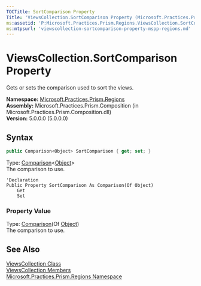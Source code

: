 ```yaml
---
TOCTitle: SortComparison Property
Title: 'ViewsCollection.SortComparison Property (Microsoft.Practices.Prism.Regions)'
ms:assetid: 'P:Microsoft.Practices.Prism.Regions.ViewsCollection.SortComparison'
ms:mtpsurl: 'viewscollection-sortcomparison-property-mspp-regions.md'
---
```


# ViewsCollection.SortComparison Property

Gets or sets the comparison used to sort the views.

**Namespace:** [Microsoft.Practices.Prism.Regions](/patterns-practices/reference/mspp-regions-namespace)  
**Assembly:** Microsoft.Practices.Prism.Composition (in Microsoft.Practices.Prism.Composition.dll)  
**Version:** 5.0.0.0 (5.0.0.0)

## Syntax

```C#
public Comparison<Object> SortComparison { get; set; }
```

Type: [Comparison](http://msdn.microsoft.com/en-us/library/tfakywbh)&lt;[Object](http://msdn.microsoft.com/en-us/library/e5kfa45b)&gt;   
The comparison to use.

```VB
'Declaration
Public Property SortComparison As Comparison(Of Object)
	Get
	Set
```

### Property Value

Type: [Comparison](http://msdn.microsoft.com/en-us/library/tfakywbh)(Of [Object](http://msdn.microsoft.com/en-us/library/e5kfa45b))   
The comparison to use.

## See Also

[ViewsCollection Class](/patterns-practices/reference/viewscollection-class-mspp-regions)  
[ViewsCollection Members](/patterns-practices/reference/viewscollection-members-mspp-regions)  
[Microsoft.Practices.Prism.Regions Namespace](/patterns-practices/reference/mspp-regions-namespace)  